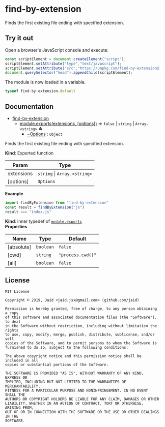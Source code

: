 # find-by-extension


Finds the first existing file ending with specified extension.



## Try it out
Open a browser's JavaScript console and execute:

```javascript
const scriptElement = document.createElement("script");
scriptElement.setAttribute("type","text/javascript");
scriptElement.setAttribute("src","https://unpkg.com/find-by-extension@1.1.1");
document.querySelector("head").appendChild(scriptElement);
```

The module is now loaded in a variable.

```javascript
typeof find-by-extension.default
```

## Documentation

* [find-by-extension](#module_find-by-extension)
    * [module.exports(extensions, [options])](#exp_module_find-by-extension--module.exports) ⇒ <code>false</code> \| <code>string</code> \| <code>Array.&lt;string&gt;</code> ⏏
        * [~Options](#module_find-by-extension--module.exports..Options) : <code>Object</code>

Finds the first existing file ending with specified extension.

**Kind**: Exported function  

| Param | Type |
| --- | --- |
| extensions | <code>string</code> \| <code>Array.&lt;string&gt;</code> | 
| [options] | <code>Options</code> | 

**Example**  
```javascript
import findByExtension from "find-by-extension"
const result = findByExtension("js")
result === "index.js"
```
**Kind**: inner typedef of [<code>module.exports</code>](#exp_module_find-by-extension--module.exports)  
**Properties**

| Name | Type | Default |
| --- | --- | --- |
| [absolute] | <code>boolean</code> | <code>false</code> | 
| [cwd] | <code>string</code> | <code>&quot;process.cwd()&quot;</code> | 
| [all] | <code>boolean</code> | <code>false</code> | 



## License
```text
MIT License

Copyright © 2019, Jaid <jaid.jsx@gmail.com> (github.com/jaid)

Permission is hereby granted, free of charge, to any person obtaining a copy
of this software and associated documentation files (the "Software"), to deal
in the Software without restriction, including without limitation the rights
to use, copy, modify, merge, publish, distribute, sublicense, and/or sell
copies of the Software, and to permit persons to whom the Software is
furnished to do so, subject to the following conditions:

The above copyright notice and this permission notice shall be included in all
copies or substantial portions of the Software.

THE SOFTWARE IS PROVIDED "AS IS", WITHOUT WARRANTY OF ANY KIND, EXPRESS OR
IMPLIED, INCLUDING BUT NOT LIMITED TO THE WARRANTIES OF MERCHANTABILITY,
FITNESS FOR A PARTICULAR PURPOSE AND NONINFRINGEMENT. IN NO EVENT SHALL THE
AUTHORS OR COPYRIGHT HOLDERS BE LIABLE FOR ANY CLAIM, DAMAGES OR OTHER
LIABILITY, WHETHER IN AN ACTION OF CONTRACT, TORT OR OTHERWISE, ARISING FROM,
OUT OF OR IN CONNECTION WITH THE SOFTWARE OR THE USE OR OTHER DEALINGS IN THE
SOFTWARE.
```
